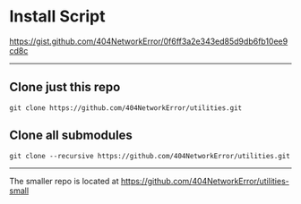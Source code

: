 # Install Script
https://gist.github.com/404NetworkError/0f6ff3a2e343ed85d9db6fb10ee9cd8c

---
## Clone just this repo
`git clone https://github.com/404NetworkError/utilities.git`
## Clone all submodules
`git clone --recursive https://github.com/404NetworkError/utilities.git`

---
The smaller repo is located at https://github.com/404NetworkError/utilities-small
